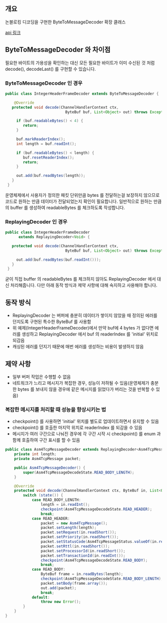 ## 개요

논블로킹 디코딩을 구현한 ByteToMessageDecoder 확장 클래스

[api 링크](https://netty.io/4.1/api/io/netty/handler/codec/ReplayingDecoder.html)


## ByteToMessageDecoder 와 차이점

필요한 바이트의 가용성을 확인하는 대신 모든 필요한 바이트가 이미 수신된 것 처럼 decode(), decodeLast() 를 구현할 수 있습니다.

### ByteToMessageDecoder 인 경우

```java
public class IntegerHeaderFrameDecoder extends ByteToMessageDecoder {

    @Override
   protected void decode(ChannelHandlerContext ctx,
                           ByteBuf buf, List<Object> out) throws Exception {

     if (buf.readableBytes() < 4) {
        return;
     }

     buf.markReaderIndex();
     int length = buf.readInt();

     if (buf.readableBytes() < length) {
        buf.resetReaderIndex();
        return;
     }

     out.add(buf.readBytes(length));
   }
 }
```

운영체제에서 사용자가 정의한 패킷 단위만큼 bytes 를 전달하는걸 보장하지 않으므로 코드로 원하는 만큼 데이터가 전달되었는지 확인이 필요합니다.
일반적으로 원하는 만큼의 buffer 를 생성하여 readableBytes 를 체크하도록 작성합니다.

### ReplayingDecoder 인 경우

```java
public class IntegerHeaderFrameDecoder
      extends ReplayingDecoder<Void> {

   protected void decode(ChannelHandlerContext ctx,
                           ByteBuf buf, List<Object> out) throws Exception {

     out.add(buf.readBytes(buf.readInt()));
   }
 }
```

굳이 직접 buffer 의 readableBytes 를 체크하지 않아도 ReplayingDecoder 에서 대신 처리해줍니다.
다만 아래 동작 방식과 제약 사항에 대해 숙지하고 사용해야 합니다.

## 동작 방식

- ReplayingDecoder 는 버퍼에 충분히 데이터가 쌓이지 않았을 때 정의된 에러를 던지도록 구현된 특수한 ByteBuf 를 사용함
- 위 예제(IntegerHeaderFrameDecoder)에서 만약 buf에 4 bytes 가 없다면 에러를 생성하고 ReplayingDecoder 에서 buf 의 readerIndex 를 'initial' 위치로 되감음
- 캐싱된 에러를 던지기 때문에 매번 에러를 생성하는 비용이 발생하지 않음

## 제약 사항

- 일부 버퍼 작업은 수행할 수 없음
- 네트워크가 느리고 메시지가 복잡한 경우, 성능이 저하될 수 있음(운영체제가 충분한 bytes 를 보내지 않을 경우에 같은 메시지를 읽었다가 버리는 것을 반복할 수 있음)

### 복잡한 메시지를 처리할 때 성능을 향상시키는 법

- checkpoint() 를 사용하면 'initial' 위치를 별도로 업데이트하면서 유지할 수 있음
- checkpoint() 를 호출한 마지막 위치로 readerIndex 를 되감을 수 있음
- 메시지가 여러 구간으로 나눠진 경우에 각 구간 시작 시 checkpoint() 를 enum 과 함께 호출하여 구간 표시를 할 수 있음

```java
public class Asm4TcpMessageDecoder extends ReplayingDecoder<Asm4TcpMessageDecodeState> {
    private int length;
    private Asm4TcpMessage packet;

    public Asm4TcpMessageDecoder() {
        super(Asm4TcpMessageDecodeState.READ_BODY_LENGTH);
    }

    @Override
    protected void decode(ChannelHandlerContext ctx, ByteBuf in, List<Object> out) throws Exception {
        switch (state()) {
            case READ_BODY_LENGTH:
                length = in.readInt();
                checkpoint(Asm4TcpMessageDecodeState.READ_HEADER);
                break;
            case READ_HEADER:
                packet = new Asm4TcpMessage();
                packet.setLength(length);
                packet.setRequest(in.readShort());
                packet.setPriority(in.readShort());
                packet.setStatusCode(Asm4TcpMessageStatus.valueOf(in.readInt()));
                packet.setRttl(in.readShort());
                packet.setProcessorId(in.readShort());
                packet.setTransactionId(in.readInt());
                checkpoint(Asm4TcpMessageDecodeState.READ_BODY);
                break;
            case READ_BODY:
                ByteBuf frame = in.readBytes(length);
                checkpoint(Asm4TcpMessageDecodeState.READ_BODY_LENGTH);
                packet.setBody(frame.array());
                out.add(packet);
                break;
            default:
                throw new Error();
        }
    }
}
```

